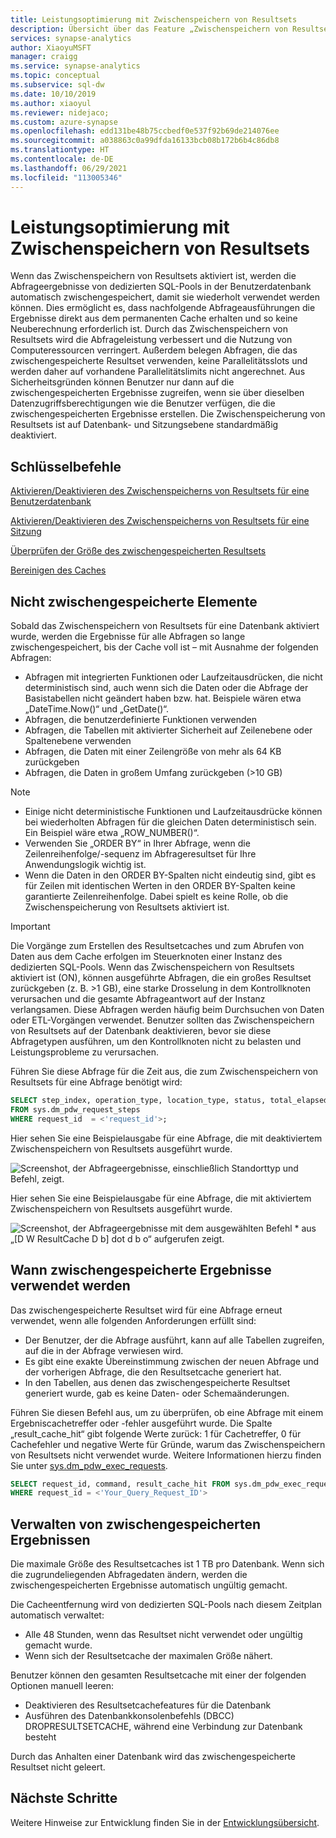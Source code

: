 ```yaml
---
title: Leistungsoptimierung mit Zwischenspeichern von Resultsets
description: Übersicht über das Feature „Zwischenspeichern von Resultsets“ für dedizierte SQL-Pools in Azure Synapse Analytics
services: synapse-analytics
author: XiaoyuMSFT
manager: craigg
ms.service: synapse-analytics
ms.topic: conceptual
ms.subservice: sql-dw
ms.date: 10/10/2019
ms.author: xiaoyul
ms.reviewer: nidejaco;
ms.custom: azure-synapse
ms.openlocfilehash: edd131be48b75ccbedf0e537f92b69de214076ee
ms.sourcegitcommit: a038863c0a99dfda16133bcb08b172b6b4c86db8
ms.translationtype: HT
ms.contentlocale: de-DE
ms.lasthandoff: 06/29/2021
ms.locfileid: "113005346"
---
```

# <a name="performance-tuning-with-result-set-caching"></a>Leistungsoptimierung mit Zwischenspeichern von Resultsets

Wenn das Zwischenspeichern von Resultsets aktiviert ist, werden die Abfrageergebnisse von dedizierten SQL-Pools in der Benutzerdatenbank automatisch zwischengespeichert, damit sie wiederholt verwendet werden können.  Dies ermöglicht es, dass nachfolgende Abfrageausführungen die Ergebnisse direkt aus dem permanenten Cache erhalten und so keine Neuberechnung erforderlich ist.   Durch das Zwischenspeichern von Resultsets wird die Abfrageleistung verbessert und die Nutzung von Computeressourcen verringert.  Außerdem belegen Abfragen, die das zwischengespeicherte Resultset verwenden, keine Parallelitätsslots und werden daher auf vorhandene Parallelitätslimits nicht angerechnet. Aus Sicherheitsgründen können Benutzer nur dann auf die zwischengespeicherten Ergebnisse zugreifen, wenn sie über dieselben Datenzugriffsberechtigungen wie die Benutzer verfügen, die die zwischengespeicherten Ergebnisse erstellen.  Die Zwischenspeicherung von Resultsets ist auf Datenbank- und Sitzungsebene standardmäßig deaktiviert. 

## <a name="key-commands"></a>Schlüsselbefehle

[Aktivieren/Deaktivieren des Zwischenspeicherns von Resultsets für eine Benutzerdatenbank](/sql/t-sql/statements/alter-database-transact-sql-set-options?toc=/azure/synapse-analytics/sql-data-warehouse/toc.json&bc=/azure/synapse-analytics/sql-data-warehouse/breadcrumb/toc.json&view=azure-sqldw-latest&preserve-view=true)

[Aktivieren/Deaktivieren des Zwischenspeicherns von Resultsets für eine Sitzung](/sql/t-sql/statements/set-result-set-caching-transact-sql?toc=/azure/synapse-analytics/sql-data-warehouse/toc.json&bc=/azure/synapse-analytics/sql-data-warehouse/breadcrumb/toc.json&view=azure-sqldw-latest&preserve-view=true)

[Überprüfen der Größe des zwischengespeicherten Resultsets](/sql/t-sql/database-console-commands/dbcc-showresultcachespaceused-transact-sql?toc=/azure/synapse-analytics/sql-data-warehouse/toc.json&bc=/azure/synapse-analytics/sql-data-warehouse/breadcrumb/toc.json&view=azure-sqldw-latest&preserve-view=true)  

[Bereinigen des Caches](/sql/t-sql/database-console-commands/dbcc-dropresultsetcache-transact-sql?toc=/azure/synapse-analytics/sql-data-warehouse/toc.json&bc=/azure/synapse-analytics/sql-data-warehouse/breadcrumb/toc.json&view=azure-sqldw-latest&preserve-view=true)

## <a name="whats-not-cached"></a>Nicht zwischengespeicherte Elemente  

Sobald das Zwischenspeichern von Resultsets für eine Datenbank aktiviert wurde, werden die Ergebnisse für alle Abfragen so lange zwischengespeichert, bis der Cache voll ist – mit Ausnahme der folgenden Abfragen:

- Abfragen mit integrierten Funktionen oder Laufzeitausdrücken, die nicht deterministisch sind, auch wenn sich die Daten oder die Abfrage der Basistabellen nicht geändert haben bzw. hat. Beispiele wären etwa „DateTime.Now()“ und „GetDate()“.
- Abfragen, die benutzerdefinierte Funktionen verwenden
- Abfragen, die Tabellen mit aktivierter Sicherheit auf Zeilenebene oder Spaltenebene verwenden
- Abfragen, die Daten mit einer Zeilengröße von mehr als 64 KB zurückgeben
- Abfragen, die Daten in großem Umfang zurückgeben (>10 GB) 
>[!NOTE]
> - Einige nicht deterministische Funktionen und Laufzeitausdrücke können bei wiederholten Abfragen für die gleichen Daten deterministisch sein. Ein Beispiel wäre etwa „ROW_NUMBER()“.  
> - Verwenden Sie „ORDER BY“ in Ihrer Abfrage, wenn die Zeilenreihenfolge/-sequenz im Abfrageresultset für Ihre Anwendungslogik wichtig ist.
> - Wenn die Daten in den ORDER BY-Spalten nicht eindeutig sind, gibt es für Zeilen mit identischen Werten in den ORDER BY-Spalten keine garantierte Zeilenreihenfolge. Dabei spielt es keine Rolle, ob die Zwischenspeicherung von Resultsets aktiviert ist.

> [!IMPORTANT]
> Die Vorgänge zum Erstellen des Resultsetcaches und zum Abrufen von Daten aus dem Cache erfolgen im Steuerknoten einer Instanz des dedizierten SQL-Pools.
> Wenn das Zwischenspeichern von Resultsets aktiviert ist (ON), können ausgeführte Abfragen, die ein großes Resultset zurückgeben (z. B. >1 GB), eine starke Drosselung in dem Kontrollknoten verursachen und die gesamte Abfrageantwort auf der Instanz verlangsamen.  Diese Abfragen werden häufig beim Durchsuchen von Daten oder ETL-Vorgängen verwendet. Benutzer sollten das Zwischenspeichern von Resultsets auf der Datenbank deaktivieren, bevor sie diese Abfragetypen ausführen, um den Kontrollknoten nicht zu belasten und Leistungsprobleme zu verursachen.  

Führen Sie diese Abfrage für die Zeit aus, die zum Zwischenspeichern von Resultsets für eine Abfrage benötigt wird:

```sql
SELECT step_index, operation_type, location_type, status, total_elapsed_time, command
FROM sys.dm_pdw_request_steps
WHERE request_id  = <'request_id'>;
```

Hier sehen Sie eine Beispielausgabe für eine Abfrage, die mit deaktiviertem Zwischenspeichern von Resultsets ausgeführt wurde.

![Screenshot, der Abfrageergebnisse, einschließlich Standorttyp und Befehl, zeigt.](./media/performance-tuning-result-set-caching/query-steps-with-rsc-disabled.png)

Hier sehen Sie eine Beispielausgabe für eine Abfrage, die mit aktiviertem Zwischenspeichern von Resultsets ausgeführt wurde.

![Screenshot, der Abfrageergebnisse mit dem ausgewählten Befehl * aus „[D W ResultCache D b] dot d b o“ aufgerufen zeigt.](./media/performance-tuning-result-set-caching/query-steps-with-rsc-enabled.png)

## <a name="when-cached-results-are-used"></a>Wann zwischengespeicherte Ergebnisse verwendet werden

Das zwischengespeicherte Resultset wird für eine Abfrage erneut verwendet, wenn alle folgenden Anforderungen erfüllt sind:

- Der Benutzer, der die Abfrage ausführt, kann auf alle Tabellen zugreifen, auf die in der Abfrage verwiesen wird.
- Es gibt eine exakte Übereinstimmung zwischen der neuen Abfrage und der vorherigen Abfrage, die den Resultsetcache generiert hat.
- In den Tabellen, aus denen das zwischengespeicherte Resultset generiert wurde, gab es keine Daten- oder Schemaänderungen.

Führen Sie diesen Befehl aus, um zu überprüfen, ob eine Abfrage mit einem Ergebniscachetreffer oder -fehler ausgeführt wurde. Die Spalte „result_cache_hit“ gibt folgende Werte zurück: 1 für Cachetreffer, 0 für Cachefehler und negative Werte für Gründe, warum das Zwischenspeichern von Resultsets nicht verwendet wurde. Weitere Informationen hierzu finden Sie unter [sys.dm_pdw_exec_requests](/sql/relational-databases/system-dynamic-management-views/sys-dm-pdw-exec-requests-transact-sql?toc=/azure/synapse-analytics/sql-data-warehouse/toc.json&bc=/azure/synapse-analytics/sql-data-warehouse/breadcrumb/toc.json&view=azure-sqldw-latest&preserve-view=true).

```sql
SELECT request_id, command, result_cache_hit FROM sys.dm_pdw_exec_requests
WHERE request_id = <'Your_Query_Request_ID'>
```

## <a name="manage-cached-results"></a>Verwalten von zwischengespeicherten Ergebnissen

Die maximale Größe des Resultsetcaches ist 1 TB pro Datenbank.  Wenn sich die zugrundeliegenden Abfragedaten ändern, werden die zwischengespeicherten Ergebnisse automatisch ungültig gemacht.  

Die Cacheentfernung wird von dedizierten SQL-Pools nach diesem Zeitplan automatisch verwaltet:

- Alle 48 Stunden, wenn das Resultset nicht verwendet oder ungültig gemacht wurde.
- Wenn sich der Resultsetcache der maximalen Größe nähert.

Benutzer können den gesamten Resultsetcache mit einer der folgenden Optionen manuell leeren:

- Deaktivieren des Resultsetcachefeatures für die Datenbank
- Ausführen des Datenbankkonsolenbefehls (DBCC) DROPRESULTSETCACHE, während eine Verbindung zur Datenbank besteht

Durch das Anhalten einer Datenbank wird das zwischengespeicherte Resultset nicht geleert.  

## <a name="next-steps"></a>Nächste Schritte

Weitere Hinweise zur Entwicklung finden Sie in der [Entwicklungsübersicht](sql-data-warehouse-overview-develop.md).
